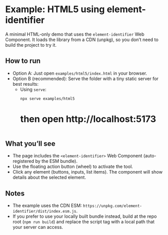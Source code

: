 # Example: HTML5 using element-identifier

A minimal HTML-only demo that uses the `element-identifier` Web Component. It loads the library from a CDN (unpkg), so you don’t need to build the project to try it.

## How to run

- Option A: Just open `examples/html5/index.html` in your browser.
- Option B (recommended): Serve the folder with a tiny static server for best results:
  - Using `serve`:
    ```bash
    npx serve examples/html5
    ```
    # then open http://localhost:5173
    ```

## What you’ll see

- The page includes the `<element-identifier>` Web Component (auto-registered by the ESM bundle).
- Use the floating action button (wheel) to activate the tool.
- Click any element (buttons, inputs, list items). The component will show details about the selected element.

## Notes

- The example uses the CDN ESM: `https://unpkg.com/element-identifier/dist/index.esm.js`.
- If you prefer to use your locally built bundle instead, build at the repo root (`npm run build`) and replace the script tag with a local path that your server can access.
